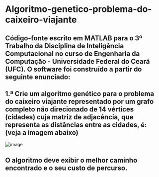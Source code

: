 # Algoritmo-genetico-problema-do-caixeiro-viajante
## Código-fonte escrito em MATLAB para o 3º Trabalho da Disciplina de Inteligência Computacional no curso de Engenharia da Computação - Universidade Federal do Ceará (UFC). O software foi construído a partir do seguinte enunciado:

## 1.ª Crie um algoritmo genético para o problema do caixeiro viajante representado por um grafo completo não direcionado de 14 vértices (cidades) cuja matriz de adjacência, que representa as distâncias entre as cidades, é: (veja a imagem abaixo)

![image](https://github.com/RanieryAV/Algoritmo-genetico-problema-do-caixeiro-viajante/assets/58216614/7a3ac22d-d7e1-471a-a4a2-db4ffe812d82)

## O algoritmo deve exibir o melhor caminho encontrado e o seu custo de percurso.
